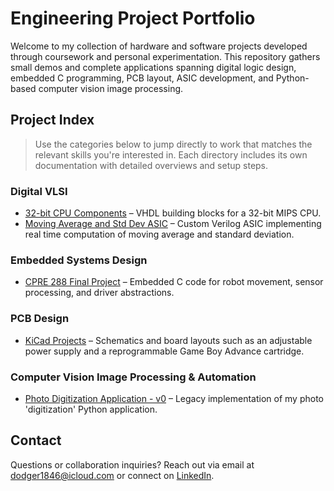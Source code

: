 # Engineering Project Portfolio

Welcome to my collection of hardware and software projects developed through coursework and personal experimentation. This repository gathers small demos and complete applications spanning digital logic design, embedded C programming, PCB layout, ASIC development, and Python-based computer vision image processing.

## Project Index
> Use the categories below to jump directly to work that matches the relevant skills you're interested in. Each directory includes its own documentation with detailed overviews and setup steps.

### Digital VLSI
- [32-bit CPU Components](32-bit%20CPU%20Components/README.md) – VHDL building blocks for a 32-bit MIPS CPU.
- [Moving Average and Std Dev ASIC](Moving%20Average%20and%20Std%20Dev%20ASIC/README.md) – Custom Verilog ASIC implementing real time computation of moving average and standard deviation.

### Embedded Systems Design
- [CPRE 288 Final Project](CPRE%20288%20Final%20Project/README.md) – Embedded C code for robot movement, sensor processing, and driver abstractions.

### PCB Design
- [KiCad Projects](KiCad%20Projects/README.md) – Schematics and board layouts such as an adjustable power supply and a reprogrammable Game Boy Advance cartridge.

### Computer Vision Image Processing & Automation
- [Photo Digitization Application - v0](https://github.com/radodge/photo-digitization-v0) – Legacy implementation of my photo 'digitization' Python application.



## Contact
Questions or collaboration inquiries? Reach out via email at dodger1846@icloud.com or connect on [LinkedIn](https://www.linkedin.com/in/reece-dodge).
